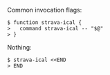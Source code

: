 Common invocation flags:

    $ function strava-ical {
    >   command strava-ical -- "$@"
    > }

Nothing:

    $ strava-ical <<END
    > END
